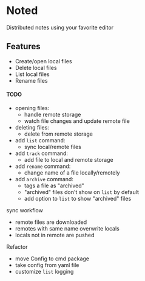 # Noted

Distributed notes using your favorite editor

## Features

- Create/open local files
- Delete local files
- List local files
- Rename files

#### TODO

- opening files:
  - handle remote storage
  - watch file changes and update remote file
- deleting files:
  - delete from remote storage
- add `list` command:
  - sync local/remote files
- add `track` command:
  - add file to local and remote storage
- add `rename` command:
  - change name of a file locally/remotely
- add `archive` command:
  - tags a file as "archived"
  - "archived" files don't show on `list` by default
  - add option to `list` to show "archived" files

sync workflow

- remote files are downloaded
- remotes with same name overwrite locals
- locals not in remote are pushed

Refactor

- move Config to cmd package
- take config from yaml file
- customize `list` logging
